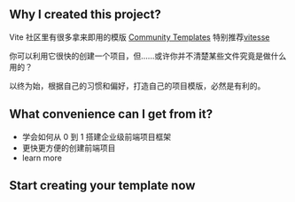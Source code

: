 ## Why I created this project?

Vite 社区里有很多拿来即用的模版 [Community Templates](https://github.com/vitejs/awesome-vite#templates) 特别推荐[vitesse](https://github.com/antfu/vitesse)

你可以利用它很快的创建一个项目，但......或许你并不清楚某些文件究竟是做什么用的？

以终为始，根据自己的习惯和偏好，打造自己的项目模版，必然是有利的。

## What convenience can I get from it?

- 学会如何从 0 到 1 搭建企业级前端项目框架
- 更快更方便的创建前端项目
- learn more

## Start creating your template now
